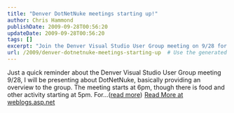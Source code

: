```yaml
---
title: "Denver DotNetNuke meetings starting up!"
author: Chris Hammond
publishDate: 2009-09-28T00:56:20
updateDate: 2009-09-28T00:56:20
tags: []
excerpt: "Join the Denver Visual Studio User Group meeting on 9/28 for a presentation on DotNetNuke. Discover more details and updates at weblogs.asp.net."
url: /2009/denver-dotnetnuke-meetings-starting-up  # Use the generated URL with year
---
```

Just a quick reminder about the Denver Visual Studio User Group meeting 9/28, I will be presenting about DotNetNuke, basically providing an overview to the group. The meeting starts at 6pm, though there is food and other activity starting at 5pm. For...(<a href="https://weblogs.asp.net/christoc/archive/2009/09/27/denver-dotnetnuke-meetings-starting-up.aspx">read more</a>)<img src="https://weblogs.asp.net/aggbug.aspx?PostID=7218971" width="1" height="1"> <a href="https://weblogs.asp.net/christoc/archive/2009/09/27/denver-dotnetnuke-meetings-starting-up.aspx">Read More at weblogs.asp.net</a>


